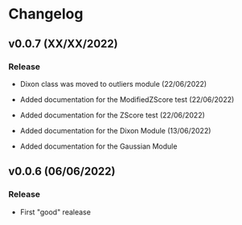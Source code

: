 # Changelog


## v0.0.7 (XX/XX/2022)


### Release

- Dixon class was moved to outliers module (22/06/2022)
- Added documentation for the ModifiedZScore test (22/06/2022)
- Added documentation for the ZScore test (22/06/2022)
- Added documentation for the Dixon Module (13/06/2022)


- Added documentation for the Gaussian Module



## v0.0.6 (06/06/2022)


### Release

- First "good" realease
